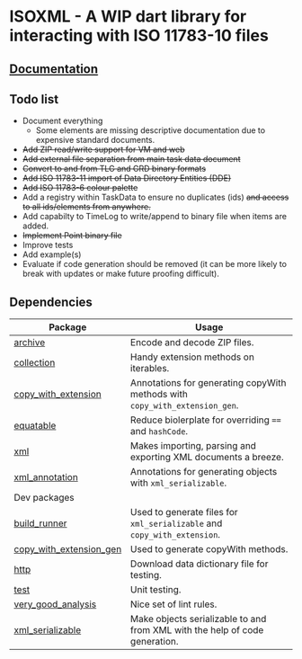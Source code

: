 # ISOXML - A WIP dart library for interacting with ISO 11783-10 files

## [Documentation](https://dudlileif.github.io/isoxml_dart)

## Todo list

* Document everything
  * Some elements are missing descriptive documentation due to expensive standard documents.
* ~~Add ZIP read/write support for VM and web~~
* ~~Add external file separation from main task data document~~
* ~~Convert to and from TLG and GRD binary formats~~
* ~~Add ISO 11783-11 import of Data Directory Entities (DDE)~~
* ~~Add ISO 11783-6 colour palette~~
* Add a registry within TaskData to ensure no duplicates (ids) ~~and access to all ids/elements from anywhere.~~
* Add capabilty to TimeLog to write/append to binary file when items are added.
* ~~Implement Point binary file~~
* Improve tests
* Add example(s)
* Evaluate if code generation should be removed (it can be more likely to break with updates or make future proofing difficult).

## Dependencies

| Package | Usage |
| ------- | ----------- |
| [archive](https://pub.dev/packages/archive) | Encode and decode ZIP files. |
| [collection](https://pub.dev/packages/collection) | Handy extension methods on iterables. |
| [copy_with_extension](https://pub.dev/packages/copy_with_extension) | Annotations for generating copyWith methods with `copy_with_extension_gen`. |
| [equatable](https://pub.dev/packages/equatable) | Reduce biolerplate for overriding `==` and `hashCode`. |
| [xml](https://pub.dev/packages/xml) | Makes importing, parsing and exporting XML documents a breeze. |
| [xml_annotation](https://pub.dev/packages/xml_annotation) | Annotations for generating objects with `xml_serializable`. |
| Dev packages| |
| [build_runner](https://pub.dev/packages/build_runner) | Used to generate files for `xml_serializable` and `copy_with_extension`. |
| [copy_with_extension_gen](https://pub.dev/packages/copy_with_extension_gen) | Used to generate copyWith methods. |
| [http](https://pub.dev/packages/http) | Download data dictionary file for testing. |
| [test](https://pub.dev/packages/test) | Unit testing. |
| [very_good_analysis](https://pub.dev/packages/very_good_analysis) | Nice set of lint rules. |
| [xml_serializable](https://pub.dev/packages/xml_serializable) | Make objects serializable to and from XML with the help of code generation. |
